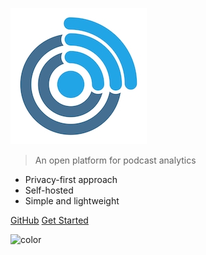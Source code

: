 ![openpodcast](_media/logo.jpg)

> An open platform for podcast analytics

- Privacy-first approach
- Self-hosted
- Simple and lightweight

[GitHub](https://github.com/openpodcast/)
[Get Started](#main)

<!-- background color -->

![color](#ffffff)
